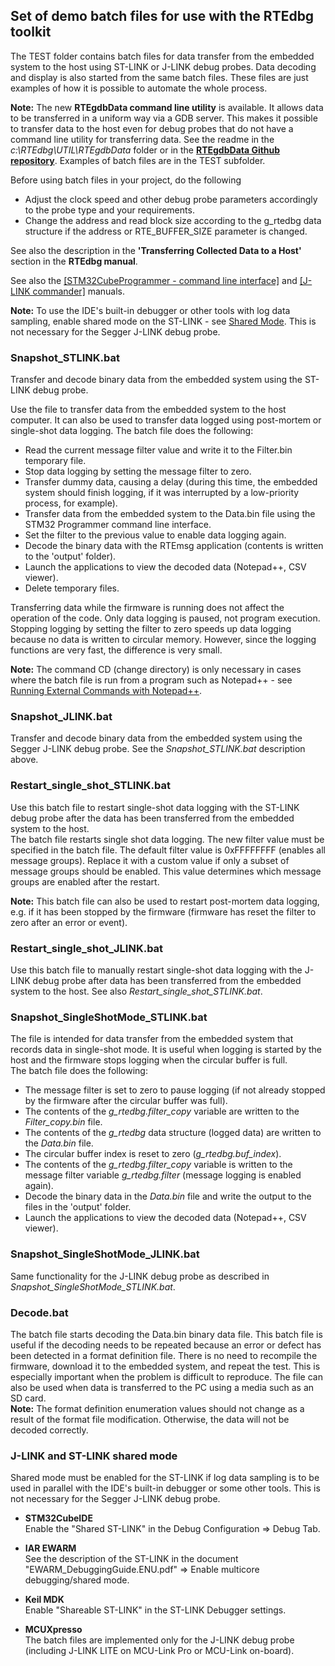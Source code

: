 ## **Set of demo batch files for use with the RTEdbg toolkit**

The TEST folder contains batch files for data transfer from the embedded system to the host using ST-LINK or J-LINK debug probes. Data decoding and display is also started from the same batch files. These files are just examples of how it is possible to automate the whole process.

**Note:** The new **RTEgdbData command line utility** is available. It allows data to be transferred in a uniform way via a GDB server. This makes it possible to transfer data to the host even for debug probes that do not have a command line utility for transferring data. See the readme in the *c:\RTEdbg\UTIL\RTEgdbData* folder or in the **[RTEgdbData Github repository](https://github.com/RTEdbg/RTEgdbData)**. Examples of batch files are in the TEST subfolder.


Before using batch files in your project, do the following
* Adjust the clock speed and other debug probe parameters accordingly to the probe type and your requirements.
* Change the address and read block size according to the g_rtedbg data structure if the address or RTE_BUFFER_SIZE parameter is changed.

See also the description in the **'Transferring Collected Data to a Host'** section in the **RTEdbg manual**.

See also the [[STM32CubeProgrammer - command line interface]](https://www.st.com/resource/en/user_manual/um2237-stm32cubeprogrammer-software-description-stmicroelectronics.pdf) and [[J-LINK commander]](https://wiki.segger.com/J-Link_Commander) manuals.

**Note:** To use the IDE's built-in debugger or other tools with log data sampling, enable shared mode on the ST-LINK - see [Shared Mode](#j-link-and-st-link-shared-mode). This is not necessary for the Segger J-LINK debug probe.

### **Snapshot_STLINK.bat**
Transfer and decode binary data from the embedded system using the ST-LINK debug probe.

Use the file to transfer data from the embedded system to the host computer. It can also be used to transfer data logged using post-mortem or single-shot data logging. The batch file does the following:
- Read the current message filter value and write it to the Filter.bin temporary file.
- Stop data logging by setting the message filter to zero.
- Transfer dummy data, causing a delay (during this time, the embedded system should finish logging, if it was interrupted by a low-priority process, for example).
- Transfer data from the embedded system to the Data.bin file using the STM32 Programmer command line interface.
- Set the filter to the previous value to enable data logging again.
- Decode the binary data with the RTEmsg application (contents is written to the 'output' folder).
- Launch the applications to view the decoded data (Notepad++, CSV viewer).
- Delete temporary files.

Transferring data while the firmware is running does not affect the operation of the code. Only data logging is paused, not program execution. Stopping logging by setting the filter to zero speeds up data logging because no data is written to circular memory. However, since the logging functions are very fast, the difference is very small.

**Note:** The command CD (change directory) is only necessary in cases where the batch file is run from a program such as Notepad++ - see [Running External Commands with Notepad++](https://npp-user-manual.org/docs/run-menu/).

### **Snapshot_JLINK.bat**
Transfer and decode binary data from the embedded system using the Segger J-LINK debug probe. See the *Snapshot_STLINK.bat* description above.

### **Restart_single_shot_STLINK.bat**
Use this batch file to restart single-shot data logging with the ST-LINK debug probe after the data has been transferred from the embedded system to the host.
<br>The batch file restarts single shot data logging. The new filter value must be specified in the batch file. 
The default filter value is 0xFFFFFFFF (enables all message groups). Replace it with a custom value if only a subset of message groups should be enabled. This value determines which message groups are enabled after the restart.

**Note:** This batch file can also be used to restart post-mortem data logging, e.g. if it has been stopped by the firmware (firmware has reset the filter to zero after an error or event).

### **Restart_single_shot_JLINK.bat**
Use this batch file to manually restart single-shot data logging with the J-LINK debug probe after data has been transferred from the embedded system to the host. See also *Restart_single_shot_STLINK.bat*.

### **Snapshot_SingleShotMode_STLINK.bat**
The file is intended for data transfer from the embedded system that records data in single-shot mode. It is useful when logging is started by the host and the firmware stops logging when the circular buffer is full.
<br>The batch file does the following: 
- The message filter is set to zero to pause logging (if not already stopped by the firmware after the circular buffer was full).
- The contents of the *g_rtedbg.filter_copy* variable are written to the *Filter_copy.bin* file.
- The contents of the *g_rtedbg* data structure (logged data) are written to the *Data.bin* file.
- The circular buffer index is reset to zero (*g_rtedbg.buf_index*).
- The contents of the *g_rtedbg.filter_copy* variable is written to the message filter variable *g_rtedbg.filter* (message logging is enabled again).
- Decode the binary data in the *Data.bin* file and write the output to the files in the 'output' folder.
- Launch the applications to view the decoded data (Notepad++, CSV viewer).

### **Snapshot_SingleShotMode_JLINK.bat**
Same functionality for the J-LINK debug probe as described in *Snapshot_SingleShotMode_STLINK.bat*.

### **Decode.bat**
The batch file starts decoding the Data.bin binary data file. This batch file is useful if the decoding needs to be repeated because an error or defect has been detected in a format definition file. There is no need to recompile the firmware, download it to the embedded system, and repeat the test. This is especially important when the problem is difficult to reproduce.
The file can also be used when data is transferred to the PC using a media such as an SD card.
<br>**Note:** The format definition enumeration values should not change as a result of the format file modification.
Otherwise, the data will not be decoded correctly.

### **J-LINK and ST-LINK shared mode**
Shared mode must be enabled for the ST-LINK if log data sampling is to be used in parallel with the IDE's built-in debugger or some other tools. This is not necessary for the Segger J-LINK debug probe.

* **STM32CubeIDE**  
Enable the "Shared ST-LINK" in the Debug Configuration => Debug Tab.

* **IAR EWARM**  
See the description of the ST-LINK in the document "EWARM_DebuggingGuide.ENU.pdf" => Enable multicore debugging/shared mode.

* **Keil MDK**  
Enable "Shareable ST-LINK" in the ST-LINK Debugger settings.

* **MCUXpresso**  
The batch files are implemented only for the J-LINK debug probe (including J-LINK LITE on MCU-Link Pro or MCU-Link on-board).
